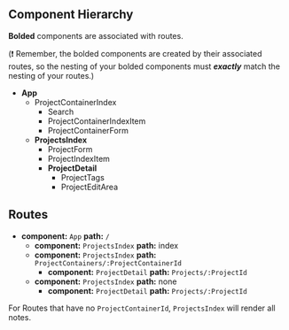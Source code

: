 ## Component Hierarchy

**Bolded** components are associated with routes.

(:exclamation: Remember, the bolded components are created by their
associated routes, so the nesting of your bolded components must
_**exactly**_ match the nesting of your routes.)

* **App**
  * ProjectContainerIndex
    * Search
    * ProjectContainerIndexItem
    * ProjectContainerForm
  * **ProjectsIndex**
    * ProjectForm
    * ProjectIndexItem
    * **ProjectDetail**
      * ProjectTags
      * ProjectEditArea


## Routes

* **component:** `App` **path:** `/`
  * **component:** `ProjectsIndex` **path:** index
  * **component:** `ProjectsIndex` **path:** `ProjectContainers/:ProjectContainerId`
    * **component:** `ProjectDetail` **path:** `Projects/:ProjectId`
  * **component:** `ProjectsIndex` **path:** none
    * **component:** `ProjectDetail` **path:** `Projects/:ProjectId`

For Routes that have no `ProjectContainerId`, `ProjectsIndex` will render all
notes.

